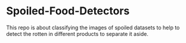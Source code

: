# Spoiled-Food-Detectors
This repo is about classifying the images of spoiled datasets to help to detect the rotten in different products to separate it aside.
